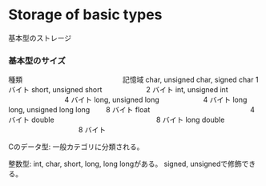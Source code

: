 # Storage of basic types
基本型のストレージ

### 基本型のサイズ
種類 	　　　　　　　　　　　　　　記憶域
char, unsigned char, signed char 	1 バイト
short, unsigned short 	　　　　　　2 バイト
int, unsigned int 	　　　　　　　　4 バイト
long, unsigned long 	　　　　　　4 バイト
long long, unsigned long long 	　　8 バイト
float 	　　　　　　　　　　　　　　4 バイト
double 　　　　　　　　　　　　　　 8 バイト
long double 	　　　　　　　　　　8 バイト



Cのデータ型:
一般カテゴリに分類される。

整数型:
int, char, short, long, long longがある。
signed, unsignedで修飾できる。

